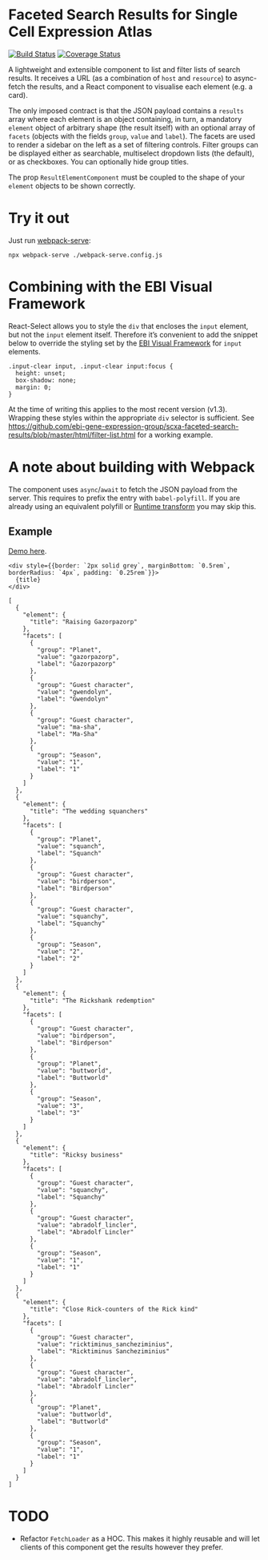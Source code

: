 # Faceted Search Results for Single Cell Expression Atlas

[![Build Status](https://travis-ci.org/ebi-gene-expression-group/scxa-faceted-search-results.svg?branch=master)](https://travis-ci.org/ebi-gene-expression-group/scxa-faceted-search-results) [![Coverage Status](https://coveralls.io/repos/github/ebi-gene-expression-group/scxa-faceted-search-results/badge.svg?branch=master)](https://coveralls.io/github/ebi-gene-expression-group/scxa-faceted-search-results?branch=master)

A lightweight and extensible component to list and filter lists of search results. It receives a URL (as a combination
of `host` and `resource`) to async-fetch the results, and a React component to visualise each element (e.g. a card).

The only imposed contract is that the JSON payload contains a `results` array where each element is an object
containing, in turn, a mandatory `element` object of arbitrary shape (the result itself) with an optional array of
`facets` (objects with the fields `group`, `value` and `label`). The facets are used to render a sidebar on the left as
a set of filtering controls. Filter groups can be displayed either as searchable, multiselect dropdown lists
(the default), or as checkboxes. You can optionally hide group titles.

The prop `ResultElementComponent` must be coupled to the shape of your `element` objects to be shown correctly.

# Try it out
Just run [webpack-serve](https://github.com/webpack-contrib/webpack-serve):
```
npx webpack-serve ./webpack-serve.config.js
```

# Combining with the EBI Visual Framework
React-Select allows you to style the `div` that encloses the `input` element, but not the `input` element itself.
Therefore it’s convenient to add the snippet below to override the styling set by the
[EBI Visual Framework](https://github.com/ebiwd/EBI-Framework) for `input` elements.
```
.input-clear input, .input-clear input:focus {
  height: unset;
  box-shadow: none;
  margin: 0;
}
```
At the time of writing this applies to the most recent version (v1.3). Wrapping these styles within the appropriate
`div` selector is sufficient. See https://github.com/ebi-gene-expression-group/scxa-faceted-search-results/blob/master/html/filter-list.html for a
working example.

# A note about building with Webpack
The component uses `async`/`await` to fetch the JSON payload from the server. This requires to prefix the entry with
`babel-polyfill`. If you are already using an equivalent polyfill or
[Runtime transform](http://babeljs.io/docs/plugins/transform-runtime/) you may skip this.

## Example
[Demo here](https://ebi-gene-expression-group.github.io/scxa-faceted-search-results/html/filter-list.html).

```
<div style={{border: `2px solid grey`, marginBottom: `0.5rem`, borderRadius: `4px`, padding: `0.25rem`}}>
  {title}
</div>
```

```
[
  {
    "element": {
      "title": "Raising Gazorpazorp"
    },
    "facets": [
      {
        "group": "Planet",
        "value": "gazorpazorp",
        "label": "Gazorpazorp"
      },
      {
        "group": "Guest character",
        "value": "gwendolyn",
        "label": "Gwendolyn"
      },
      {
        "group": "Guest character",
        "value": "ma-sha",
        "label": "Ma-Sha"
      },
      {
        "group": "Season",
        "value": "1",
        "label": "1"
      }
    ]
  },
  {
    "element": {
      "title": "The wedding squanchers"
    },
    "facets": [
      {
        "group": "Planet",
        "value": "squanch",
        "label": "Squanch"
      },
      {
        "group": "Guest character",
        "value": "birdperson",
        "label": "Birdperson"
      },
      {
        "group": "Guest character",
        "value": "squanchy",
        "label": "Squanchy"
      },
      {
        "group": "Season",
        "value": "2",
        "label": "2"
      }
    ]
  },
  {
    "element": {
      "title": "The Rickshank redemption"
    },
    "facets": [
      {
        "group": "Guest character",
        "value": "birdperson",
        "label": "Birdperson"
      },
      {
        "group": "Planet",
        "value": "buttworld",
        "label": "Buttworld"
      },
      {
        "group": "Season",
        "value": "3",
        "label": "3"
      }
    ]
  },
  {
    "element": {
      "title": "Ricksy business"
    },
    "facets": [
      {
        "group": "Guest character",
        "value": "squanchy",
        "label": "Squanchy"
      },
      {
        "group": "Guest character",
        "value": "abradolf_lincler",
        "label": "Abradolf Lincler"
      },
      {
        "group": "Season",
        "value": "1",
        "label": "1"
      }
    ]
  },
  {
    "element": {
      "title": "Close Rick-counters of the Rick kind"
    },
    "facets": [
      {
        "group": "Guest character",
        "value": "ricktiminus_sancheziminius",
        "label": "Ricktiminus Sancheziminius"
      },
      {
        "group": "Guest character",
        "value": "abradolf_lincler",
        "label": "Abradolf Lincler"
      },
      {
        "group": "Planet",
        "value": "buttworld",
        "label": "Buttworld"
      },
      {
        "group": "Season",
        "value": "1",
        "label": "1"
      }
    ]
  }
]
```

# TODO
- Refactor `FetchLoader` as a HOC. This makes it highly reusable and will let clients of this component get the results
however they prefer.
